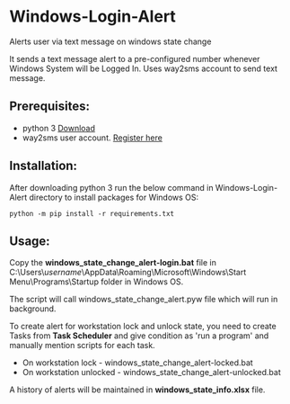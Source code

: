 # Windows-Login-Alert
Alerts user via text message on windows state change

It sends a text message alert to a pre-configured number whenever Windows System will be Logged In.
Uses way2sms account to send text message.

## Prerequisites:
- python 3 [Download](https://www.python.org/download/releases/3.0/)
- way2sms user account. [Register here](http://www.way2sms.com/user-registration)

## Installation:

After downloading python 3 run the below command in Windows-Login-Alert directory to install packages for Windows OS:
```
python -m pip install -r requirements.txt
```

## Usage:
Copy the __windows_state_change_alert-login.bat__ file in 
C:\Users\\*username*\AppData\Roaming\Microsoft\Windows\Start Menu\Programs\Startup folder in Windows OS.

The script will call windows_state_change_alert.pyw file which will run in background.

To create alert for workstation lock and unlock state,
you need to create Tasks from __Task Scheduler__ and give condition as 'run a program' and manually mention scripts for each task.
- On workstation lock - windows_state_change_alert-locked.bat
- On workstation unlocked - windows_state_change_alert-unlocked.bat

A history of alerts will be maintained in __windows_state_info.xlsx__ file.
